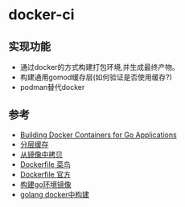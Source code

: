 # docker-ci

## 实现功能

- 通过docker的方式构建打包环境,并生成最终产物。
- 构建通用gomod缓存层(如何验证是否使用缓存?)
- podman替代docker

## 参考

- [Building Docker Containers for Go Applications](https://www.callicoder.com/docker-golang-image-container-example/)
- [分层缓存](https://juejin.im/post/6844903795676151815)
- [从镜像中拷贝](https://stackoverflow.com/questions/53556740/how-can-i-copy-results-from-docker-build-without-running)
- [Dockerfile 菜鸟](https://www.runoob.com/docker/docker-dockerfile.html)
- [Dockerfile 官方](https://docs.docker.com/engine/reference/builder/)
- [构建go环境镜像](https://medium.com/@kelseyhightower/optimizing-docker-images-for-static-binaries-b5696e26eb07)
- [golang docker中构建](https://bitfieldconsulting.com/golang/docker-image)
